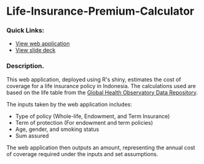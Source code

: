 # Life-Insurance-Premium-Calculator

### Quick Links:  
- [View web application](https://gian-atmaja.shinyapps.io/LI_Premium/)
- [View slide deck](https://rpubs.com/Ga25/620229)

### Description. 
This web application, deployed using R's shiny, estimates the cost of coverage for a life insurance policy in Indonesia.
The calculations used are based on the life table from the [Global Health Observatory Data Repository](https://apps.who.int/gho/data/view.main.60750?lang=en).

The inputs taken by the web application includes:
- Type of policy (Whole-life, Endowment, and Term Insurance)
- Term of protection (For endowment and term policies)
- Age, gender, and smoking status
- Sum assured

The web application then outputs an amount, representing the annual cost of coverage required under the inputs and set assumptions.





